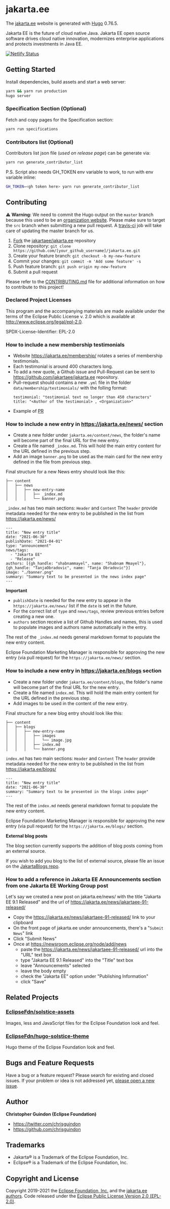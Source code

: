 # jakarta.ee

The [jakarta.ee](https://jakarta.ee) website is generated with [Hugo](https://gohugo.io/documentation/) 0.76.5.

Jakarta EE is the future of cloud native Java. Jakarta EE open source software drives cloud native innovation, modernizes enterprise applications and protects investments in Java EE.

[![Netlify Status](https://api.netlify.com/api/v1/badges/8d42015f-09c7-46b1-9f9c-419404d01f6d/deploy-status)](https://app.netlify.com/sites/jakartaee/deploys)

## Getting Started

Install dependencies, build assets and start a web server:

```bash
yarn && yarn run production
hugo server
```

### Specification Section (Optional)

Fetch and copy pages for the Specification section:

```bash
yarn run specifications
```

### Contributors list (Optional)

Contributors list json file (_used on release page_) can be generate via:

```bash
yarn run generate_contributor_list
```

P.S. Script also needs GH_TOKEN env variable to work, to run with env variable inline:

```bash
GH_TOKEN=<gh token here> yarn run generate_contributor_list
```

## Contributing

:warning: **Warning:**  We need to commit the Hugo output on the `master` branch because this used to be an [organization website](https://help.github.com/en/github/working-with-github-pages/about-github-pages#publishing-sources-for-github-pages-sites). Please make sure to target the `src` branch when submitting a new pull request. A [travis-ci](https://github.com/jakartaee/jakarta.ee/blob/src/.travis.yml) job will take care of updating the master branch for us.

1. [Fork](https://help.github.com/articles/fork-a-repo/) the [jakartaee/jakarta.ee](https://github.com/jakartaee/jakarta.ee) repository
2. Clone repository: `git clone https://github.com/[your_github_username]/jakarta.ee.git`
3. Create your feature branch: `git checkout -b my-new-feature`
4. Commit your changes: `git commit -m 'Add some feature' -s`
5. Push feature branch: `git push origin my-new-feature`
6. Submit a pull request

Please refer to the [CONTRIBUTING.md](https://github.com/jakartaee/jakarta.ee/blob/src/CONTRIBUTING.md) file for additional information on how to contribute to this project!

### Declared Project Licenses

This program and the accompanying materials are made available under the terms
of the Eclipse Public License v. 2.0 which is available at
http://www.eclipse.org/legal/epl-2.0.

SPDX-License-Identifier: EPL-2.0

### How to include a new membership testimonials
* Website https://jakarta.ee/membership/ rotates a series of membership testimonials.
* Each testimonial is around 400 characters long.
* To add a new quote, a Github issue and Pull-Request can be sent to https://github.com/jakartaee/jakarta.ee repository.
* Pull-request should contains a new `.yml` file in the folder `data/membership/testimonials/` with the folling format:
    ```
    testimonial: "testimonial text no longer than 450 characters"
    title: "<Author of the testimonial> , <Organization>"
    ```
* Example of [PR](https://github.com/jakartaee/jakarta.ee/pull/1097/files )

### How to include a new entry in https://jakarta.ee/news/ section

* Create a new folder under `jakarta.ee/content/news`, the folder's name will become part of the final URL for the new entry.
* Create a file named `_index.md`. This will hold the main entry content for the URL defined in the previous step.
* Add an image `banner.png` to be used as the main card for the new entry defined in the file from previous step.

Final structure for a new News entry should look like this:
```
├── content
│   ├── news
│   │   ├── new-entry-name
│   │   │   ├── _index.md
│   │   │   └── banner.png
```

`_index.md` has two main sections: `Header` and `Content`
The `header` provide metadata needed for the new entry to be published in the list from https://jakarta.ee/news/

```
---
title: "New entry title"
date: "2021-06-30"
publishDate: "2021-04-01"
type: "announcement"
news/tags:
  - "Jakarta EE"
  - "Release"
authors: [{gh_handle: "shabnammayel", name: "Shabnam Mmayel"}, {gh_handle: "TanjaObradovic", name: "Tanja Obradovic"}]
image: "./banner.png"
summary: "Summary text to be presented in the news index page"
---
```

**Important**

- `publishDate` is needed for the new entry to appear in the `https://jakarta.ee/news/` list if the `date` is set in the future.
- For the correct list of `type` and `news/tags`, review previous entries before creating a new one.
- `authors` section receive a list of Github Handles and names, this is used to populate images and authors name automatically in the entry.

The rest of the `_index.md` needs general markdown format to populate the new entry content. 

Eclipse Foundation Marketing Manager is responsible for approving the new entry (via pull request) for the `https://jakarta.ee/news/` section.


### How to include a new entry in https://jakarta.ee/blogs section

* Create a new folder under `jakarta.ee/content/blogs`, the folder's name will become part of the final URL for the new entry.
* Create a file named `index.md`. This will hold the main entry content for the URL defined in the previous step.
* Add images to be used in the content of the new entry.

Final structure for a new blog entry should look like this:
```
├── content
│   ├── blogs
│   │   ├── new-entry-name
│   │   │   ├── images
│   │   │   │   └── image.jpg
│   │   │   ├── index.md
│   │   │   └── banner.png
```

`index.md` has two main sections: `Header` and `Content`
The `header` provide metadata needed for the new entry to be published in the list from https://jakarta.ee/blogs/

```
---
title: "New entry title"
date: "2021-06-30"
summary: "Summary text to be presented in the blogs index page"
---
```

The rest of the `index.md` needs general markdown format to populate the new entry content. 

Eclipse Foundation Marketing Manager is responsible for approving the new entry (via pull request) for the `https://jakarta.ee/blogs/` section.

**External blog posts**

The blog section currently supports the addition of blog posts coming from an external source.

If you wish to add you blog to the list of external source, please file an issue on the [JakartaBlogs repo](https://github.com/jakartaee/jakartablogs.ee/issues/new?assignees=&labels=&template=add_blog.md).


### How to add a reference in Jakarta EE Announcements section from one Jakarta EE Working Group post

Let's say we created a new post on jakarta.ee/news/ with the title "Jakarta EE 9.1 Released" and the url of https://jakarta.ee/news/jakartaee-91-released/

- Copy the https://jakarta.ee/news/jakartaee-91-released/ link to your clipboard
- On the front page of jakarta.ee under announcements, there's a "`Submit News`" link
- Click "Submit News"
- Once at https://newsroom.eclipse.org/node/add/news
    - paste the https://jakarta.ee/news/jakartaee-91-released/ url into the "URL" text box
    - type "Jakarta EE 9.1 Released" into the "Title" text box
    - leave "Announcements" selected
    - leave the body empty
    - check the "Jakarta EE" option under "Publishing Information"
    - click "Save"



## Related Projects

### [EclipseFdn/solstice-assets](https://github.com/EclipseFdn/solstice-assets)

Images, less and JavaScript files for the Eclipse Foundation look and feel.

### [EclipseFdn/hugo-solstice-theme](https://github.com/EclipseFdn/hugo-solstice-theme)

Hugo theme of the Eclipse Foundation look and feel.

## Bugs and Feature Requests

Have a bug or a feature request? Please search for existing and closed issues. If your problem or idea is not addressed yet, [please open a new issue](https://github.com/jakartaee/jakarta.ee/issues/new).

## Author

**Christopher Guindon (Eclipse Foundation)**

- <https://twitter.com/chrisguindon>
- <https://github.com/chrisguindon>

## Trademarks

* Jakarta® is a Trademark of the Eclipse Foundation, Inc.
* Eclipse® is a Trademark of the Eclipse Foundation, Inc.

## Copyright and License

Copyright 2019-2021 the [Eclipse Foundation, Inc.](https://www.eclipse.org) and the [jakarta.ee authors](https://github.com/jakartaee/jakarta.ee/graphs/contributors). Code released under the [Eclipse Public License Version 2.0 (EPL-2.0)](https://github.com/jakartaee/jakarta.ee/blob/src/LICENSE).
